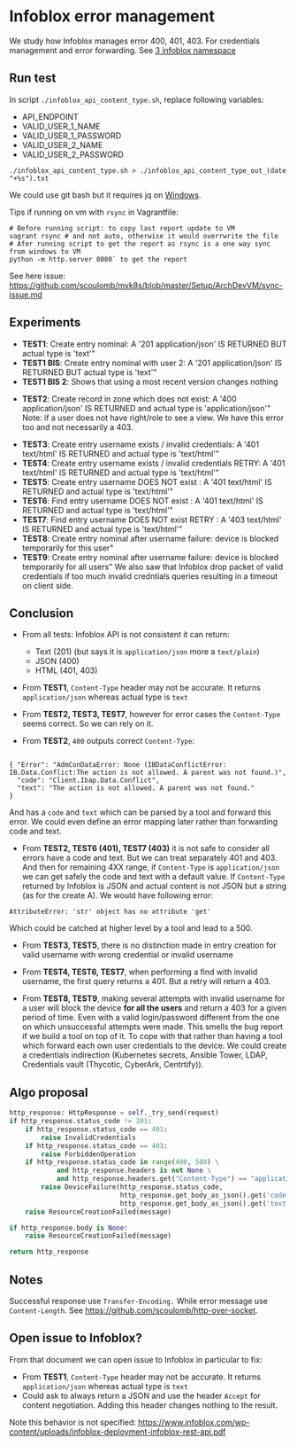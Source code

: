 # Infoblox error management 

We study how Infoblox manages error 400, 401, 403.
For credentials management and error forwarding.
See [3 infoblox namespace](../3-Infoblox-namespace.md#side-notes)

## Run test

In script `./infoblox_api_content_type.sh`, replace following variables:

- API_ENDPOINT
- VALID_USER_1_NAME
- VALID_USER_1_PASSWORD
- VALID_USER_2_NAME
- VALID_USER_2_PASSWORD 

````shell script
./infoblox_api_content_type.sh > ./infoblox_api_content_type_out_(date "+%s").txt
````

We could use git bash but it requires jq on [Windows](https://stackoverflow.com/questions/53967693/how-to-run-jq-from-gitbash-in-windows).

Tips if running on vm with `rsync` in Vagrantfile:

````shell script
# Before running script: to copy last report update to VM
vagrant rsync # and not auto, otherwise it would overrwrite the file
# Afer running script to get the report as rsync is a one way sync from windows to VM
python -m http.server 8080` to get the report
````
See here issue: https://github.com/scoulomb/myk8s/blob/master/Setup/ArchDevVM/sync-issue.md

## Experiments

- **TEST1**: Create entry nominal: A '201 application/json' IS RETURNED BUT actual type is 'text'"
- **TEST1 BIS**: Create entry nominal with user 2: A '201 application/json' IS RETURNED BUT actual type is 'text'"
- **TEST1 BIS 2**: Shows that using a most recent version changes nothing 
<!--(this version is not available everywhere) -->
- **TEST2**: Create record in zone which does not exist: A '400 application/json' IS RETURNED and actual type is 'application/json'"
Note: if a user does not have right/role to see a view. We have this error too and not necessarily a 403.
<!-- cf sre-setup / testV2 -->
- **TEST3**: Create entry username exists / invalid credentials: A '401 text/html' IS RETURNED and actual type is 'text/html'"
- **TEST4**: Create entry username exists / invalid credentials RETRY: A '401 text/html' IS RETURNED and actual type is 'text/html'"
- **TEST5**: Create entry username DOES NOT exist : A '401 text/html' IS RETURNED and actual type is 'text/html'"
- **TEST6**: Find entry username DOES NOT exist : A '401 text/html' IS RETURNED and actual type is 'text/html'"
- **TEST7**: Find entry username DOES NOT exist RETRY : A '403 text/html' IS RETURNED and actual type is 'text/html'"
- **TEST8**: Create entry nominal after username failure: device is blocked temporarily for this user"
- **TEST9**: Create entry nominal after username failure: device is blocked temporarily for all users"
We also saw that Infoblox drop packet of valid credentials if too much invalid credntials queries resulting in a timeout on client side.
<!-- ("DNS+non+regression+sporadic+failures") -->

## Conclusion 

- From all tests: Infoblox API is not consistent it can return:
    - Text (201) (but says it is `application/json` more a `text/plain`)
    - JSON (400)
    - HTML (401, 403)

- From **TEST1**, `Content-Type` header may not be accurate. It returns `application/json` whereas actual type is `text`

- From **TEST2, TEST3, TEST7**, however for error cases the `Content-Type` seems correct. So we can rely on it.

- From **TEST2**, `400` outputs correct `Content-Type`: 

````shell script

{ "Error": "AdmConDataError: None (IBDataConflictError: IB.Data.Conflict:The action is not allowed. A parent was not found.)",
  "code": "Client.Ibap.Data.Conflict",
  "text": "The action is not allowed. A parent was not found."
}
````
And has a `code` and `text` which can be parsed by a tool and forward this error.
We could even define an error mapping later rather than forwarding code and text.

- From **TEST2, TEST6 (401), TEST7 (403)** it is not safe to consider all errors have a code and text. 
But we can treat separately 401 and 403. And then for remaining 4XX range, if `Content-Type` is `application/json` we can get safely the code and text with a default value.
If `Content-Type` returned by Infoblox is JSON and actual content is not JSON but a string (as for the create A).
We would have following error:
````shell script
AttributeError: 'str' object has no attribute 'get'
````
<!-- easily reproducible with ut but not a ut, this is
"Assumption is made that Infoblox always returns a JSON in that case, thus we can have data={} but not data="
in test, same issue described in the code
-->

Which could be catched at higher level by a tool and lead to a 500. 

- From **TEST3, TEST5**, there is no distinction made in entry creation for valid username with wrong credential or invalid username

- From **TEST4, TEST6, TEST7**, when performing a find with invalid username, the first query returns a 401. But a retry will return a 403.

- From **TEST8, TEST9**, making several attempts with invalid username for a user will block the device **for all the users** and return a 403 for a given period of time.
Even with a valid login/password different from the one on which unsuccessful attempts were made.
This smells the bug report if we build a tool on top of it.
To cope with that rather than having a tool which forward each own user credentials to the device. 
We could create a credentials indirection (Kubernetes secrets, Ansible Tower, LDAP, Credentials vault (Thycotic, CyberArk, Centrtify)).


## Algo proposal

````python
http_response: HttpResponse = self._try_send(request)
if http_response.status_code != 201:
    if http_response.status_code == 401:
        raise InvalidCredentials
    if http_response.status_code == 403:
        raise ForbiddenOperation
    if http_response.status_code in range(400, 500) \
            and http_response.headers is not None \
            and http_response.headers.get("Content-Type") == "application/json":
        raise DeviceFailure(http_response.status_code,
                            http_response.get_body_as_json().get('code', ''),
                            http_response.get_body_as_json().get('text', ''))
    raise ResourceCreationFailed(message)

if http_response.body is None:
    raise ResourceCreationFailed(message)

return http_response
````

## Notes
 
Successful response use `Transfer-Encoding.`
While error message use `Content-Length`. 
See https://github.com/scoulomb/http-over-socket.


## Open issue to Infoblox?

From that document we can open issue to Infoblox in particular to fix:
- From **TEST1**, `Content-Type` header may not be accurate. It returns `application/json` whereas actual type is `text`
- Could ask to always return a JSON and use the header `Accept` for content negotiation.
Adding this header changes nothing to the result. 

Note this behavior is not specified: https://www.infoblox.com/wp-content/uploads/infoblox-deployment-infoblox-rest-api.pdf 